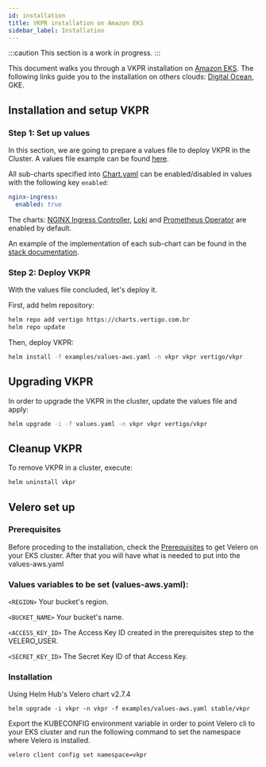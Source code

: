 ```yaml
---
id: installation
title: VKPR installation on Amazon EKS
sidebar_label: Installation
---
```


:::caution
This section is a work in progress.
:::

This document walks you through a VKPR installation on [Amazon EKS](https://aws.amazon.com/eks/). The following links guide you to the installation on others clouds: [Digital Ocean](/docs/guides/digital-ocean/installation), GKE.

## Installation and setup VKPR

### Step 1: Set up values

In this section, we are going to prepare a values file to deploy VKPR in the Cluster. A values file example can be found [here](https://github.com/vertigobr/vkpr/tree/master/examples/values-aws.yaml).

All sub-charts specified into [Chart.yaml](https://github.com/vertigobr/vkpr/blob/master/charts/vkpr/Chart.yaml) can be enabled/disabled in values with the following key `enabled`:

```yaml
nginx-ingress:
  enabled: true
```

The charts: [NGINX Ingress Controller](/docs/stacks#nginx-ingress-controller), [Loki](/docs/stacks#loki) and [Prometheus Operator](/docs/stacks#prometheus-operator) are enabled by default.

An example of the implementation of each sub-chart can be found in the [stack documentation](/docs/stacks).

### Step 2: Deploy VKPR

With the values file concluded, let's deploy it.

First, add helm repository:
```sh
helm repo add vertigo https://charts.vertigo.com.br
helm repo update
```

Then, deploy VKPR:
```sh
helm install -f examples/values-aws.yaml -n vkpr vkpr vertigo/vkpr
```

## Upgrading VKPR

In order to upgrade the VKPR in the cluster, update the values file and apply:
```sh
helm upgrade -i -f values.yaml -n vkpr vkpr vertigo/vkpr
```

## Cleanup VKPR

To remove VKPR in a cluster, execute:
```sh
helm uninstall vkpr
```

## Velero set up

### Prerequisites
Before proceding to the installation, check the [Prerequisites](https://velero.io/docs/main/basic-install/) to get Velero on your EKS cluster. After that you will have what is needed to put into the values-aws.yaml

### Values variables to be set (values-aws.yaml):

`<REGION>` Your bucket's region.

`<BUCKET_NAME>`  Your bucket's name.

`<ACCESS_KEY_ID>`  The Access Key ID created in the prerequisites step to the VELERO_USER.

`<SECRET_KEY_ID>` The Secret Key ID of that Access Key.

### Installation
Using Helm Hub's Velero chart v2.7.4

```
helm upgrade -i vkpr -n vkpr -f examples/values-aws.yaml stable/vkpr  
```

Export the KUBECONFIG environment variable in order to point Velero cli to your EKS cluster and run the following command to set the namespace where Velero is installed. 

    
    velero client config set namespace=vkpr
